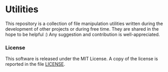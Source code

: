 # Utilities

This repository is a collection of file manipulation utilities written during the development of other projects or during free time. They are shared in the hope to be helpful :)
Any suggestion and contribution is well-appreciated.

### License

This software is released under the MIT License. A copy of the license is reported in the file [LICENSE](LICENSE).

